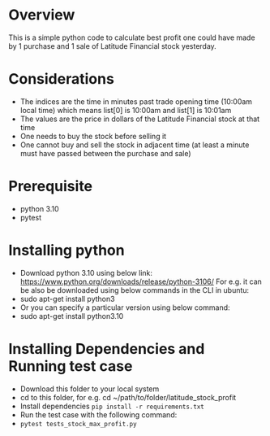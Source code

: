 # Overview

This is a simple python code to calculate best profit one could have made by 1 purchase
and 1 sale of Latitude Financial stock yesterday.

# Considerations

* The indices are the time in minutes past trade opening time (10:00am local time) which
means list[0] is 10:00am and list[1] is 10:01am
* The values are the price in dollars of the Latitude Financial stock at that time
* One needs to buy the stock before selling it
* One cannot buy and sell the stock in adjacent time (at least a minute must have passed
between the purchase and sale)

# Prerequisite

* python 3.10
* pytest

# Installing python

* Download python 3.10 using below link:
https://www.python.org/downloads/release/python-3106/
For e.g. it can be also be downloaded using below commands in the CLI in ubuntu:
* sudo apt-get install python3 
* Or you can specify a particular version using below command:
* sudo apt-get install python3.10

# Installing Dependencies and Running test case

* Download this folder to your local system
* cd to this folder, for e.g. cd ~/path/to/folder/latitude_stock_profit
* Install dependencies `pip install -r requirements.txt`
* Run the test case with the following command:
* `pytest tests_stock_max_profit.py`